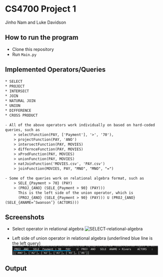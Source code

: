 # CS4700 Project 1
Jinho Nam and Luke Davidson


## How to run the program
- Clone this repository
- Run `Main.py`

## Implemented Operators/Queries
    * SELECT
    * PROJECT
    * INTERSECT
    * JOIN
    * NATURAL JOIN
    * UNION
    * DIFFERENCE
    * CROSS PRODUCT

    - All of the above operators work individually on based on hard-coded queries, such as 
        > selectFunction(PAY, ['Payment'], '>', '70'), 
        > projectFunction(PAY, 'ANO')
        > intersectFunction(PAY, MOVIES)
        > differnceFunction(PAY, MOVIES)
        > xProdFunction(PAY, MOVIES)
        > unionFunction(PAY, MOVIES)
        > natJoinFunction('MOVIES.csv', 'PAY.csv') 
        > joinFunction(MOVIES, PAY, "MNO", "MNO", "=")
    
    - Some of the queries work on relational algebra format, such as
        > SELE_{Payment > 70} (PAY)
        > (PROJ_{ANO} (SELE_{Payment > 90} (PAY)))
          This is the left side of the union operator, which is 
          (PROJ_{ANO} (SELE_{Payment > 90} (PAY))) U (PROJ_{ANO} (SELE_{ANAME=’Swanson’} (ACTORS)))


## Screenshots 
- Select operator in relational algebra
![SELECT-relational-algebra](./select.png)

- Left side of union operator in relational algebra
    (underlined blue line is the left query)
![Left-side-of-UNION](./left-query-of-union-operator.png)
## Output
